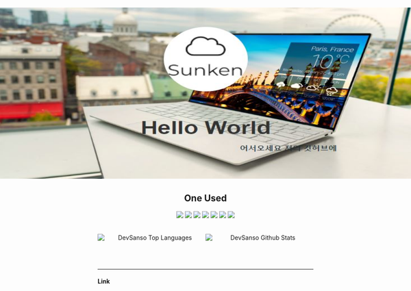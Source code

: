 <div align="center">


<img 
style="width : 100%; height : 400px; position: absolute; left : 0;" 
src="./assets/unsplash-back.jpg">
<br />
<br />

<span style="font-size:21px">안녕하세요.</span>
<br />
<br />
<span style="font-size:18px">현재 대학교 졸업 예정인 신입 개발자이에요.</span>
<p style="font-size:18px;text-align:left;">현재 백엔드 위주로 공부하고 있지만, 앞으로 더 넓은 범위의 프로그래밍 학습을 목표로 하고 있습니다.</p>
<br />
<br />



<br />
<br />

## Tech Stack

<img src="https://img.shields.io/badge/JavaScript-green?&logo=JavaScript&logoColor=F7DF1E">
<img src="https://img.shields.io/badge/Go-blue?&logo=Go&logoColor=00ADD8">

<img src="https://img.shields.io/badge/TypeScript-0096FF?&logo=TypeScript&logoColor=00ADD8">
<img src="https://img.shields.io/badge/Rust-E2DCC8?&logo=Rust&logoColor=000000"
>
<img src="https://img.shields.io/badge/Kotlin-B270A2?&logo=Kotlin&logoColor=#7F52FF">
<img src="https://img.shields.io/badge/C-395B64?&logo=C&logoColor">

</br>
<img src="https://img.shields.io/badge/Spring Boot-ADCF9F?&logo=Spring Boot&logoColor=6DB33F">
<img src="https://img.shields.io/badge/React-DFF6FF?&logo=React">
<img src="https://img.shields.io/badge/Express-BDF2D5?&logo=Express&logoColor=000000">
<img src="https://img.shields.io/badge/Mysql-066163?&logo=Mysql&logoColor=4479A1">

<br />
<br />

## One Used
<img src="https://img.shields.io/badge/C sharp-231955?&logo=C Sharp&logoColor=00599C">
<img src="https://img.shields.io/badge/linux-A47E3B?&logo=Linux&logoColor=FCC624">

<img src="https://img.shields.io/badge/Podman-CA4E79?&logo=Podman&logoColor=892CA0">
<img src="https://img.shields.io/badge/Svelte-D61C4E?&logo=Svelte&logoColor=FF3E00">
<img src="https://img.shields.io/badge/Flutter-3A5BA0?&logo=Flutter&logoColor=02569B">
<img src="https://img.shields.io/badge/Python-1363DF?&logo=Python&logoColor=3776AB">
<img src="https://img.shields.io/badge/Electron-B3E8E5?&logo=Electron&logoColor=47848F">
<br />
<br />
<br />

<div style="overflow:hidden;" >
<img style="float : left; width:50%;" src="https://github-readme-stats.vercel.app/api/top-langs/?username=DevSanso&layout=compact&theme=dark&bg_color=0A0A0A" alt="DevSanso Top Languages"/>
<img style="float : left; width:50%;" src="https://github-readme-stats.vercel.app/api?username=DevSanso&include_all_commits=true&count_private=true&show_icons=true&line_height=30&title_color=CDB4DB&icon_color=CDB4DB&text_color=D3D3D3&bg_color=0A0A0A" alt="DevSanso Github Stats">
</div>
</div>

<br />
<br />
<br />

---
#### Link




